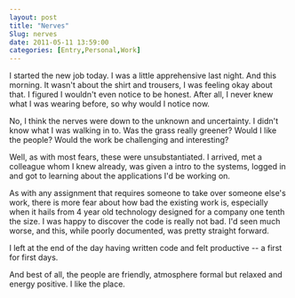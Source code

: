 ```yaml
---
layout: post
title: "Nerves"
Slug: nerves
date: 2011-05-11 13:59:00
categories: [Entry,Personal,Work]
---
```

I started the new job today. I was a little apprehensive last night. And this morning. It wasn't about the shirt and trousers, I was feeling okay about that. I figured I wouldn't even notice to be honest. After all, I never knew what I was wearing before, so why would I notice now.

No, I think the nerves were down to the unknown and uncertainty. I didn't know what I was walking in to. Was the grass really greener? Would I like the people? Would the work be challenging and interesting?

Well, as with most fears, these were unsubstantiated. I arrived, met a colleague whom I knew already, was given a intro to the systems, logged in and got to learning about the applications I'd be working on.

As with any assignment that requires someone to take over someone else's work, there is more fear about how bad the existing work is, especially when it hails from 4 year old technology designed for a company one tenth the size. I was happy to discover the code is really not bad. I'd seen much worse, and this, while poorly documented, was pretty straight forward.

I left at the end of the day having written code and felt productive -- a first for first days.

And best of all, the people are friendly, atmosphere formal but relaxed and energy positive. I like the place.
